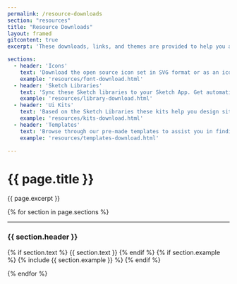 ```yaml
---
permalink: /resource-downloads
section: "resources"
title: "Resource Downloads"
layout: framed
gitcontent: true
excerpt: 'These downloads, links, and themes are provided to help you and your team easily build products with the Denali framework.'

sections:
  - header: 'Icons'
    text: 'Download the open source icon set in SVG format or as an icon font. This section will soon be deprecated please go to <a href="https://github.com/denali-design/denali-icon-font" target="_blank">Denali Icons Repo</a>'
    example: 'resources/font-download.html'
  - header: 'Sketch Libraries'
    text: 'Sync these Sketch libraries to your Sketch App. Get automatic updates when we publish new components or elements in the library'
    example: 'resources/library-download.html'
  - header: 'Ui Kits'
    text: 'Based on the Sketch Libraries these kits help you design sites faster with prebuilt components at various sizes.'
    example: 'resources/kits-download.html'
  - header: 'Templates'
    text: 'Browse through our pre-made templates to assist you in finding the right fit for your products'
    example: 'resources/templates-download.html'

---
```


# {{ page.title }}
{{ page.excerpt }}

{% for section in page.sections %}
***


### {{ section.header }}
{% if section.text %}
{{ section.text }}
{% endif %}
{% if section.example %}
{% include {{ section.example }} %}
{% endif %}

{% endfor %}
